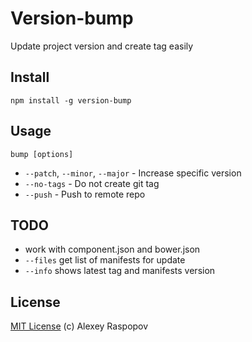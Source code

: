# Version-bump

Update project version and create tag easily

## Install

	npm install -g version-bump

## Usage

	bump [options]

 * `--patch`, `--minor`, `--major` - Increase specific version
 * `--no-tags` - Do not create git tag
 * `--push` - Push to remote repo

## TODO

 * work with component.json and bower.json
 * `--files` get list of manifests for update
 * `--info` shows latest tag and manifests version

## License

[MIT License](http://en.wikipedia.org/wiki/MIT_License) (c) Alexey Raspopov
